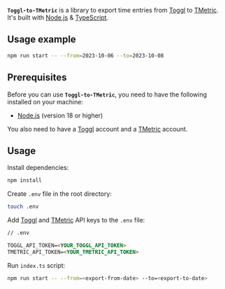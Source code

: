 **`Toggl-to-TMetric`** is a library to export time entries from [Toggl](https://toggl.com/) to [TMetric](https://tmetric.com/). It's built with [Node.js](https://nodejs.org/) & [TypeScript](https://www.typescriptlang.org/).

## Usage example

```bash
npm run start -- --from=2023-10-06 --to=2023-10-08
```

## Prerequisites

Before you can use **`Toggl-to-TMetric`**, you need to have the following installed on your machine:

- [Node.js](https://nodejs.org/) (version 18 or higher)

You also need to have a [Toggl](https://toggl.com/) account and a [TMetric](https://tmetric.com/) account.

## Usage

Install dependencies:

```bash
npm install
```

Create `.env` file in the root directory:

```bash
touch .env
```

Add [Toggl](https://toggl.com/) and [TMetric](https://tmetric.com/) API keys to the `.env` file:

```markdown
// .env

TOGGL_API_TOKEN=<YOUR_TOGGL_API_TOKEN>
TMETRIC_API_TOKEN=<YOUR_TMETRIC_API_TOKEN>
```

Run `index.ts` script:

```bash
npm run start -- --from=<export-from-date> --to=<export-to-date>
```
